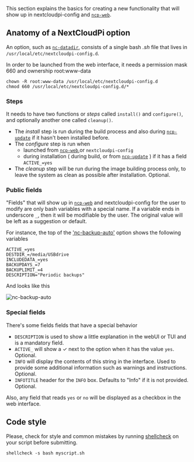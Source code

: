 [ncp-web]: https://github.com/nextcloud/nextcloudpi/wiki/Configuration-Reference#ncp-web
[nc-datadir]: https://github.com/nextcloud/nextcloudpi/wiki/Configuration-Reference#nc-datadir
[ncp-update]: https://github.com/nextcloud/nextcloudpi/wiki/Configuration-Reference#ncp-update
[nc-backup-auto]: https://github.com/nextcloud/nextcloudpi/wiki/Configuration-Reference#nc-backup-auto

This section explains the basics for creating a new functionality that will show up in nextcloudpi-config and [`ncp-web`][ncp-web].

## Anatomy of a NextCloudPi option

An option, such as [`nc-datadir`][nc-datadir], consists of a single bash _.sh_ file that lives in `/usr/local/etc/nextcloudpi-config.d`.

In order to be launched from the web interface, it needs a permission mask 660 and ownership root:www-data

```
chown -R root:www-data /usr/local/etc/nextcloudpi-config.d 
chmod 660 /usr/local/etc/nextcloudpi-config.d/*
```

### Steps
It needs to have two functions or _steps_ called `install()` and `configure()`, and optionally another one called `cleanup()`.

 - The _install_ step is run during the build process and also during [`ncp-update`][ncp-update] if it hasn't been installed before.
 - The _configure_ step is run when 
    - launched from [`ncp-web`][ncp-web],or `nextcloudpi-config`
    - during installation ( during build, or from [`ncp-update`][ncp-update] ) if it has a field `ACTIVE_=yes`
 - The _cleanup_ step will be run during the image building process only, to leave the system as clean as possible after installation. Optional.


### Public fields
"Fields" that will show up in [`ncp-web`][ncp-web] and nextcloudpi-config for the user to modify are only bash variables with a special name. If a variable ends in underscore `_`, then it will be modifiable by the user. The original value will be left as a suggestion or default.

For instance, the top of the ['nc-backup-auto'][nc-backup-auto] option shows the following variables

```
ACTIVE_=yes
DESTDIR_=/media/USBdrive
INCLUDEDATA_=yes
BACKUPDAYS_=7
BACKUPLIMIT_=4
DESCRIPTION="Periodic backups"
```

And looks like this

![nc-backup-auto](https://ownyourbits.com/wp-content/uploads/2017/08/ncp-web2.jpg)

### Special fields
There's some fields fields that have a special behavior

 - `DESCRIPTION` is used to show a little explanation in the webUI or TUI and is a mandatory field.
 - `ACTIVE_` will show a ✓ next to the option when it has the value `yes`. Optional.
 - `INFO` will display the contents of this string in the interface. Used to provide some additional information such as warnings and instructions. Optional.
 - `INFOTITLE` header for the `INFO` box. Defaults to "Info" if it is not provided. Optional.

Also, any field that reads `yes` or `no` will be displayed as a checkbox in the web interface.

## Code style

Please, check for style and common mistakes by running [shellcheck](http://www.shellcheck.net/) on your script before submitting.

```
shellcheck -s bash myscript.sh
```
